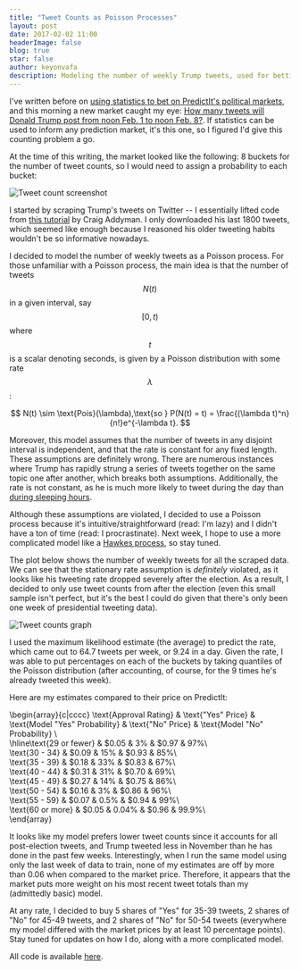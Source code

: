 ```yaml
---
title: "Tweet Counts as Poisson Processes"
layout: post
date: 2017-02-02 11:00
headerImage: false
blog: true
star: false
author: keyonvafa
description: Modeling the number of weekly Trump tweets, used for betting on PredictIt
---
```


I've written before on <a href='http://keyonvafa.com/gp-predictit/'> using statistics to bet on PredictIt's political markets</a>, and this morning a new market caught my eye: <a href='How many tweets will @realDonaldTrump post from noon Feb. 1 to noon Feb. 8?'> How many tweets will Donald Trump post from noon Feb. 1 to noon Feb. 8?</a>. If statistics can be used to inform any prediction market, it's this one, so I figured I'd give this counting problem a go.

At the time of this writing, the market looked like the following: 8 buckets for the number of tweet counts, so I would need to assign a probability to each bucket:

![Tweet count screenshot]({{site.base_url}}/assets/images/tweet_counts_poisson_process_blog/tweet_count_predictit_screenshot.png)

I started by scraping Trump's tweets on Twitter -- I essentially lifted code from <a href='http://www.craigaddyman.com/mining-all-tweets-with-python/'>this tutorial</a> by Craig Addyman. I only downloaded his last 1800 tweets, which seemed like enough because I reasoned his older tweeting habits wouldn't be so informative nowadays.

I decided to model the number of weekly tweets as a Poisson process. For those unfamiliar with a Poisson process, the main idea is that the number of tweets $$N(t)$$ in a given interval, say $$[0,t)$$ where $$t$$ is a scalar denoting seconds, is given by a Poisson distribution with some rate $$\lambda$$:

$$
N(t) \sim \text{Pois}(\lambda),\text{so } P(N(t) = t) = \frac{(\lambda t)^n}{n!}e^{-\lambda t}.
$$

Moreover, this model assumes that the number of tweets in any disjoint interval is independent, and that the rate is constant for any fixed length. These assumptions are definitely wrong. There are numerous instances where Trump has rapidly strung a series of tweets together on the same topic one after another, which breaks both assumptions. Additionally, the rate is not constant, as he is much more likely to tweet during the day than <a href=
'https://www.theatlantic.com/politics/archive/2016/09/trump-tweets-alicia-machado/502415/'>during sleeping hours</a>.

Although these assumptions are violated, I decided to use a Poisson process because it's intuitive/straightforward (read: I'm lazy) and I didn't have a ton of time (read: I procrastinate). Next week, I hope to use a more complicated model like a <a href='http://www.dcscience.net/Hawkes-Biometrika-1971.pdf'>Hawkes process</a>, so stay tuned.

The plot below shows the number of weekly tweets for all the scraped data. We can see that the stationary rate assumption is _definitely_ violated, as it looks like his tweeting rate dropped severely after the election. As a result, I decided to only use tweet counts from after the election (even this small sample isn't perfect, but it's the best I could do given that there's only been one week of presidential tweeting data).

![Tweet counts graph]({{site.base_url}}/assets/images/tweet_counts_poisson_process_blog/full_tweet_counts.png)

I used the maximum likelihood estimate (the average) to predict the rate, which came out to 64.7 tweets per week, or 9.24 in a day. Given the rate, I was able to put percentages on each of the buckets by taking quantiles of the Poisson distribution (after accounting, of course, for the 9 times he's already tweeted this week). 

Here are my estimates compared to their price on PredictIt:

\begin{array}{c|cccc}
\text{Approval Rating} & \text{"Yes" Price} & \text{Model "Yes" Probability} & \text{"No" Price} & \text{Model "No" Probability} \\\
\hline\text{29 or fewer}  & $0.05 & 3\% & $0.97 & 97\%\\\
\text{30 - 34}  & $0.09 & 15\% & $0.93 & 85\%\\\
\text{35 - 39}  & $0.18 & 33\% & $0.83 & 67\%\\\
\text{40 - 44} & $0.31 & 31\% & $0.70 & 69\%\\\
\text{45 - 49}  & $0.27 & 14\% & $0.75 & 86\%\\\
\text{50 - 54}  & $0.16 & 3\% & $0.86 & 96\%\\\
\text{55 - 59} & $0.07 & 0.5\% & $0.94 & 99\%\\\
\text{60 or more}  & $0.05 & 0.04\% & $0.96 & 99.9\%\\\
\end{array}

It looks like my model prefers lower tweet counts since it accounts for all post-election tweets, and Trump tweeted less in November than he has done in the past few weeks. Interestingly, when I run the same model using only the last week of data to train, none of my estimates are off by more than 0.06 when compared to the market price. Therefore, it appears that the market puts more weight on his most recent tweet totals than my (admittedly basic) model.

At any rate, I decided to buy 5 shares of "Yes" for 35-39 tweets, 2 shares of "No" for 45-49 tweets, and 2 shares of "No" for 50-54 tweets (everywhere my model differed with the market prices by at least 10 percentage points). Stay tuned for updates on how I do, along with a more complicated model. 

All code is available <a href='https://github.com/keyonvafa/tweet-count-poisson-blog'>here</a>.
